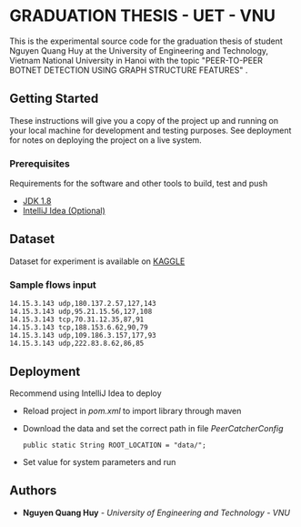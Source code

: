 # GRADUATION THESIS - UET - VNU

This is the experimental source code for the graduation thesis of student Nguyen Quang Huy at the University of Engineering and Technology, Vietnam National University in Hanoi with the topic "PEER-TO-PEER BOTNET DETECTION USING GRAPH STRUCTURE FEATURES" .
## Getting Started

These instructions will give you a copy of the project up and running on
your local machine for development and testing purposes. See deployment
for notes on deploying the project on a live system.

### Prerequisites

Requirements for the software and other tools to build, test and push
- [JDK 1.8](https://www.oracle.com/java/technologies/javase/javase8-archive-downloads.html)
- [IntelliJ Idea (Optional)](https://www.jetbrains.com/idea/download/#section=linux)


## Dataset

Dataset for experiment is available on [KAGGLE](https://www.kaggle.com/datasets/crys2508/p2p-network-flows-for-detecting-p2p-botnet)

### Sample flows input

    14.15.3.143	udp,180.137.2.57,127,143
    14.15.3.143	udp,95.21.15.56,127,108
    14.15.3.143	tcp,70.31.12.35,87,91
    14.15.3.143	tcp,188.153.6.62,90,79
    14.15.3.143	udp,109.186.3.157,177,93
    14.15.3.143	udp,222.83.8.62,86,85


## Deployment

Recommend using IntelliJ Idea to deploy

- Reload project in *pom.xml* to import library through maven
- Download the data and set the correct path in file *PeerCatcherConfig*
        
      public static String ROOT_LOCATION = "data/";

- Set value for system parameters and run


## Authors

- **Nguyen Quang Huy** - *University of Engineering and Technology - VNU*


